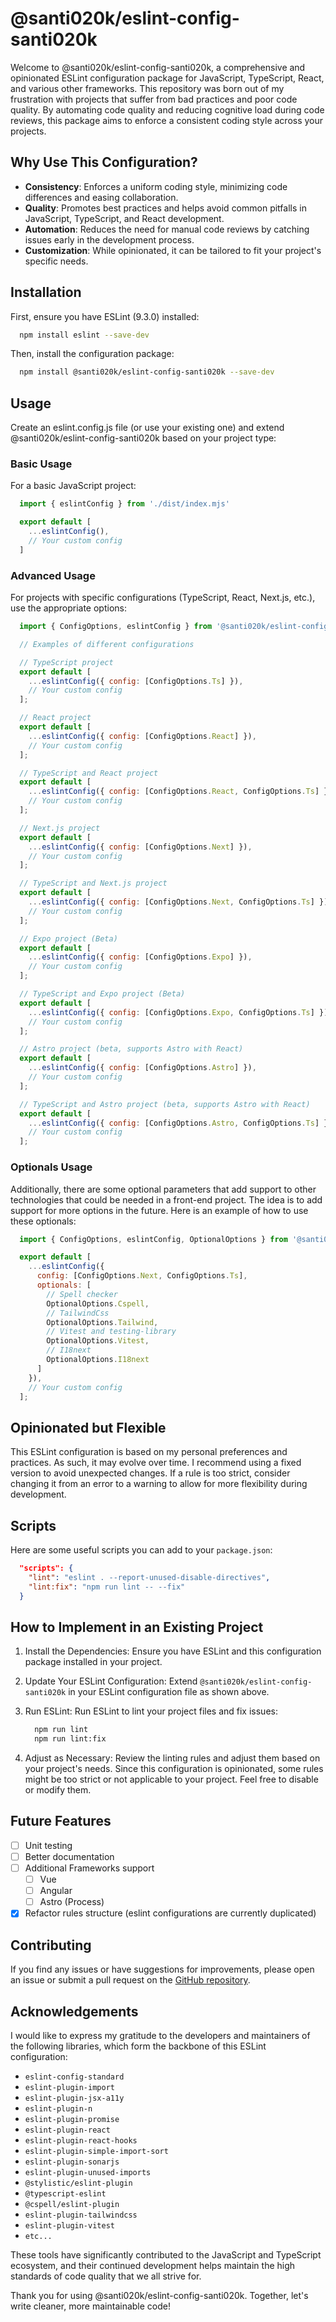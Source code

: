 # @santi020k/eslint-config-santi020k

Welcome to @santi020k/eslint-config-santi020k, a comprehensive and opinionated ESLint configuration package for JavaScript, TypeScript, React, and various other frameworks. This repository was born out of my frustration with projects that suffer from bad practices and poor code quality. By automating code quality and reducing cognitive load during code reviews, this package aims to enforce a consistent coding style across your projects.

## Why Use This Configuration?

- **Consistency**: Enforces a uniform coding style, minimizing code differences and easing collaboration.
- **Quality**: Promotes best practices and helps avoid common pitfalls in JavaScript, TypeScript, and React development.
- **Automation**: Reduces the need for manual code reviews by catching issues early in the development process.
- **Customization**: While opinionated, it can be tailored to fit your project's specific needs.

## Installation

First, ensure you have ESLint (9.3.0) installed:

```bash
  npm install eslint --save-dev
```

Then, install the configuration package:

```bash
  npm install @santi020k/eslint-config-santi020k --save-dev
```

## Usage

Create an eslint.config.js file (or use your existing one) and extend @santi020k/eslint-config-santi020k based on your project type:

### Basic Usage

For a basic JavaScript project:

```js
  import { eslintConfig } from './dist/index.mjs'

  export default [
    ...eslintConfig(),
    // Your custom config
  ]
```

### Advanced Usage

For projects with specific configurations (TypeScript, React, Next.js, etc.), use the appropriate options:

```js
  import { ConfigOptions, eslintConfig } from '@santi020k/eslint-config-santi020k';

  // Examples of different configurations

  // TypeScript project
  export default [
    ...eslintConfig({ config: [ConfigOptions.Ts] }),
    // Your custom config
  ];

  // React project
  export default [
    ...eslintConfig({ config: [ConfigOptions.React] }),
    // Your custom config
  ];

  // TypeScript and React project
  export default [
    ...eslintConfig({ config: [ConfigOptions.React, ConfigOptions.Ts] }),
    // Your custom config
  ];

  // Next.js project
  export default [
    ...eslintConfig({ config: [ConfigOptions.Next] }),
    // Your custom config
  ];

  // TypeScript and Next.js project
  export default [
    ...eslintConfig({ config: [ConfigOptions.Next, ConfigOptions.Ts] }),
    // Your custom config
  ];

  // Expo project (Beta)
  export default [
    ...eslintConfig({ config: [ConfigOptions.Expo] }),
    // Your custom config
  ];

  // TypeScript and Expo project (Beta)
  export default [
    ...eslintConfig({ config: [ConfigOptions.Expo, ConfigOptions.Ts] }),
    // Your custom config
  ];

  // Astro project (beta, supports Astro with React)
  export default [
    ...eslintConfig({ config: [ConfigOptions.Astro] }),
    // Your custom config
  ];

  // TypeScript and Astro project (beta, supports Astro with React)
  export default [
    ...eslintConfig({ config: [ConfigOptions.Astro, ConfigOptions.Ts] }),
    // Your custom config
  ];
```

### Optionals Usage

Additionally, there are some optional parameters that add support to other technologies that could be needed in a front-end project. The idea is to add support for more options in the future. Here is an example of how to use these optionals:

```js
  import { ConfigOptions, eslintConfig, OptionalOptions } from '@santi020k/eslint-config-santi020k';

  export default [
    ...eslintConfig({
      config: [ConfigOptions.Next, ConfigOptions.Ts],
      optionals: [
        // Spell checker
        OptionalOptions.Cspell,
        // TailwindCss
        OptionalOptions.Tailwind,
        // Vitest and testing-library
        OptionalOptions.Vitest,
        // I18next
        OptionalOptions.I18next
      ]
    }),
    // Your custom config
  ];
```

## Opinionated but Flexible

This ESLint configuration is based on my personal preferences and practices. As such, it may evolve over time. I recommend using a fixed version to avoid unexpected changes. If a rule is too strict, consider changing it from an error to a warning to allow for more flexibility during development.

## Scripts

Here are some useful scripts you can add to your `package.json`:

```json
  "scripts": {
    "lint": "eslint . --report-unused-disable-directives",
    "lint:fix": "npm run lint -- --fix"
  }
```

## How to Implement in an Existing Project

1. Install the Dependencies: Ensure you have ESLint and this configuration package installed in your project.

2. Update Your ESLint Configuration: Extend `@santi020k/eslint-config-santi020k` in your ESLint configuration file as shown above.

3. Run ESLint: Run ESLint to lint your project files and fix issues:

    ```bash
      npm run lint
      npm run lint:fix
    ```

4. Adjust as Necessary: Review the linting rules and adjust them based on your project's needs. Since this configuration is opinionated, some rules might be too strict or not applicable to your project. Feel free to disable or modify them.

## Future Features

- [ ] Unit testing
- [ ] Better documentation
- [ ] Additional Frameworks support
  - [ ] Vue
  - [ ] Angular
  - [ ] Astro (Process)
- [X] Refactor rules structure (eslint configurations are currently duplicated)

## Contributing

If you find any issues or have suggestions for improvements, please open an issue or submit a pull request on the [GitHub repository](https://github.com/santi020k/eslint-config-santi020k).

## Acknowledgements

I would like to express my gratitude to the developers and maintainers of the following libraries, which form the backbone of this ESLint configuration:

- `eslint-config-standard`
- `eslint-plugin-import`
- `eslint-plugin-jsx-a11y`
- `eslint-plugin-n`
- `eslint-plugin-promise`
- `eslint-plugin-react`
- `eslint-plugin-react-hooks`
- `eslint-plugin-simple-import-sort`
- `eslint-plugin-sonarjs`
- `eslint-plugin-unused-imports`
- `@stylistic/eslint-plugin`
- `@typescript-eslint`
- `@cspell/eslint-plugin`
- `eslint-plugin-tailwindcss`
- `eslint-plugin-vitest`
- `etc...`

These tools have significantly contributed to the JavaScript and TypeScript ecosystem, and their continued development helps maintain the high standards of code quality that we all strive for.

Thank you for using @santi020k/eslint-config-santi020k. Together, let's write cleaner, more maintainable code!
